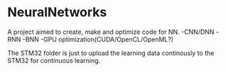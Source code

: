 # NeuralNetworks
A project aimed to create, make and optimize code for NN.
-CNN/DNN
-RNN
-BNN
-GPU optimization(CUDA/OpenCL/OpenML?)

The STM32 folder is just to upload the learning data continously to the STM32 for continuous learning.
